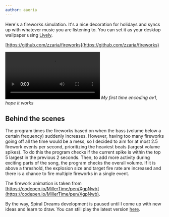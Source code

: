 ```yaml
---
author: aaeria
---
```


Here's a fireworks simulation. It's a nice decoration for holidays and syncs up with whatever music you are listening to. You can set it as your desktop wallpaper using [Lively](https://github.com/rocksdanister/lively).

[https://github.com/zzaria/fireworks](https://github.com/zzaria/fireworks)

<video controls><source src="{{'/assets/images/2024-02-14 fireworks.webm' | relative_url}}"></video>
*My first time encoding av1, hope it works*

## Behind the scenes

The program times the fireworks based on when the bass (volume below a certain frequency) suddenly increases. However, having too many fireworks going off all the time would be a mess, so I decided to aim for at most 2.5 firework events per second, prioritizing the heaviest beats (largest volume spikes). To do this the program checks if the current spike is within the top 5 largest in the previous 2 seconds. Then, to add more activity during exciting parts of the song, the program checks the overall volume. If it is above a threshold, the explosion size and target fire rate are increased and there is a chance to fire multiple fireworks in a single event.

The firework animation is taken from [https://codepen.io/MillerTime/pen/XgpNwb](https://codepen.io/MillerTime/pen/XgpNwb).

By the way, Spiral Dreams development is paused until I come up with new ideas and learn to draw. You can still play the latest version [here](https://github.com/zzaria/Spiral-Dreams/releases/).